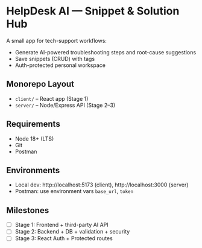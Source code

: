 # HelpDesk AI — Snippet & Solution Hub

A small app for tech-support workflows:
- Generate AI-powered troubleshooting steps and root-cause suggestions
- Save snippets (CRUD) with tags
- Auth-protected personal workspace

## Monorepo Layout
- `client/` – React app (Stage 1)
- `server/` – Node/Express API (Stage 2–3)

## Requirements
- Node 18+ (LTS)
- Git
- Postman

## Environments
- Local dev: http://localhost:5173 (client), http://localhost:3000 (server)
- Postman: use environment vars `base_url`, `token`

## Milestones
- [ ] Stage 1: Frontend + third-party AI API
- [ ] Stage 2: Backend + DB + validation + security
- [ ] Stage 3: React Auth + Protected routes